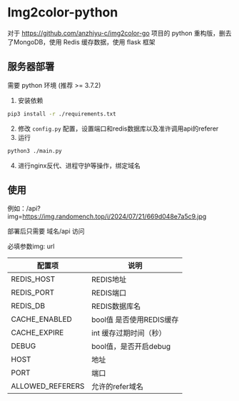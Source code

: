 # Img2color-python

对于 https://github.com/anzhiyu-c/img2color-go 项目的 python 重构版，删去了MongoDB，使用 Redis 缓存数据，使用 flask 框架

## 服务器部署

需要 python 环境 (推荐 >= 3.7.2)

1. 安装依赖

```bash
pip3 install -r ./requirements.txt
```

2. 修改 `config.py` 配置，设置端口和redis数据库以及准许调用api的referer
3. 运行

```bash
python3 ./main.py
```

4. 进行nginx反代、进程守护等操作，绑定域名

## 使用

例如：/api?img=https://img.randomench.top/i/2024/07/21/669d048e7a5c9.jpg

部署后只需要 域名/api 访问

必填参数img: url

| 配置项           | 说明                     |
| ---------------- | ------------------------ |
| REDIS_HOST       | REDIS地址                |
| REDIS_PORT       | REDIS端口                |
| REDIS_DB         | REDIS数据库名            |
| CACHE_ENABLED    | bool值 是否使用REDIS缓存 |
| CACHE_EXPIRE     | int 缓存过期时间（秒）   |
| DEBUG            | bool值，是否开启debug    |
| HOST             | 地址                     |
| PORT             | 端口                     |
| ALLOWED_REFERERS | 允许的refer域名          |

